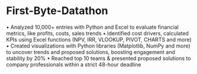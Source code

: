 # First-Byte-Datathon

•	Analyzed 10,000+ entries with Python and Excel to evaluate financial metrics, like profits, costs, sales trends
•	Identified cost drivers, calculated KPIs using Excel functions (NPV, IRR, VLOOKUP, PIVOT, CHARTS and more)
•	Created visualizations with Python libraries (Matplotlib, NumPy and more) to uncover trends and proposed solutions, boosting engagement and stability by 20%
•	Reached top 10 teams & presented proposed solutions to company professionals within a strict 48-hour deadline
